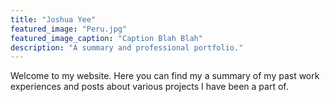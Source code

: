```yaml
---
title: "Joshua Yee"
featured_image: "Peru.jpg"
featured_image_caption: "Caption Blah Blah"
description: "A summary and professional portfolio."
---
```

Welcome to my website. Here you can find my a summary of my past work experiences and posts about various projects I have been a part of.
